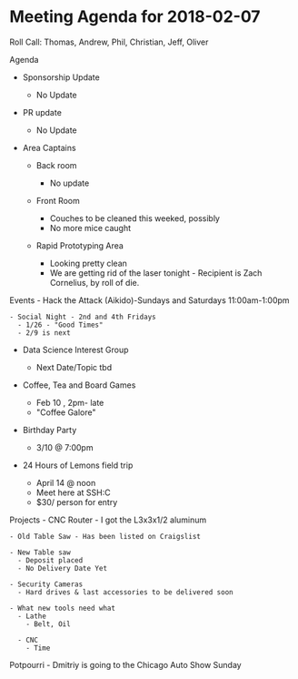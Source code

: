 Meeting Agenda for 2018-02-07
============================
Roll Call: Thomas, Andrew, Phil, Christian, Jeff, Oliver

Agenda

  - Sponsorship Update
    - No Update

  - PR update
    - No Update

  - Area Captains
    - Back room
      - No update

    - Front Room
      - Couches to be cleaned this weeked, possibly
      - No more mice caught

    - Rapid Prototyping Area
      - Looking pretty clean
      - We are getting rid of the laser tonight - Recipient is Zach Cornelius, by roll of die.

 Events
    - Hack the Attack (Aikido)-Sundays and Saturdays 11:00am-1:00pm

    - Social Night - 2nd and 4th Fridays
      - 1/26 - "Good Times"
      - 2/9 is next

  - Data Science Interest Group
    - Next Date/Topic tbd

  - Coffee, Tea and Board Games
    - Feb 10 , 2pm- late
    - "Coffee Galore"
  - Birthday Party
    - 3/10 @ 7:00pm
    
  - 24 Hours of Lemons field trip
    - April 14 @ noon
    - Meet here at SSH:C
    - $30/ person for entry

  Projects
    - CNC Router
      - I got the L3x3x1/2 aluminum 

    - Old Table Saw - Has been listed on Craigslist

    - New Table saw
      - Deposit placed
      - No Delivery Date Yet

    - Security Cameras
      - Hard drives & last accessories to be delivered soon

    - What new tools need what
      - Lathe
        - Belt, Oil

      - CNC
        - Time

  Potpourri
    - Dmitriy is going to the Chicago Auto Show Sunday












